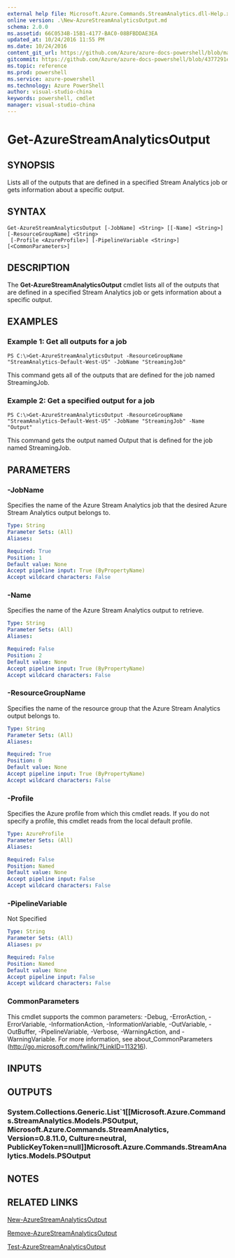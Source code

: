 ```yaml
---
external help file: Microsoft.Azure.Commands.StreamAnalytics.dll-Help.xml
online version: .\New-AzureStreamAnalyticsOutput.md
schema: 2.0.0
ms.assetid: 66C0534B-15B1-4177-BAC0-08BFBDDAE3EA
updated_at: 10/24/2016 11:55 PM
ms.date: 10/24/2016
content_git_url: https://github.com/Azure/azure-docs-powershell/blob/master/azureps-cmdlets-docs/ResourceManager/AzureRM.StreamAnalytics/v0.9.8/Get-AzureStreamAnalyticsOutput.md
gitcommit: https://github.com/Azure/azure-docs-powershell/blob/4377291ee360e58e2c1c5d644155daf6a0279055/azureps-cmdlets-docs/ResourceManager/AzureRM.StreamAnalytics/v0.9.8/Get-AzureStreamAnalyticsOutput.md
ms.topic: reference
ms.prod: powershell
ms.service: azure-powershell
ms.technology: Azure PowerShell
author: visual-studio-china
keywords: powershell, cmdlet
manager: visual-studio-china
---
```


# Get-AzureStreamAnalyticsOutput

## SYNOPSIS
Lists all of the outputs that are defined in a specified Stream Analytics job or gets information about a specific output.

## SYNTAX

```
Get-AzureStreamAnalyticsOutput [-JobName] <String> [[-Name] <String>] [-ResourceGroupName] <String>
 [-Profile <AzureProfile>] [-PipelineVariable <String>] [<CommonParameters>]
```

## DESCRIPTION
The **Get-AzureStreamAnalyticsOutput** cmdlet lists all of the outputs that are defined in a specified Stream Analytics job or gets information about a specific output.

## EXAMPLES

### Example 1: Get all outputs for a job
```
PS C:\>Get-AzureStreamAnalyticsOutput -ResourceGroupName "StreamAnalytics-Default-West-US" -JobName "StreamingJob"
```

This command gets all of the outputs that are defined for the job named StreamingJob.

### Example 2: Get a specified output for a job
```
PS C:\>Get-AzureStreamAnalyticsOutput -ResourceGroupName "StreamAnalytics-Default-West-US" -JobName "StreamingJob" -Name "Output"
```

This command gets the output named Output that is defined for the job named StreamingJob.

## PARAMETERS

### -JobName
Specifies the name of the Azure Stream Analytics job that the desired Azure Stream Analytics output belongs to.

```yaml
Type: String
Parameter Sets: (All)
Aliases: 

Required: True
Position: 1
Default value: None
Accept pipeline input: True (ByPropertyName)
Accept wildcard characters: False
```

### -Name
Specifies the name of the Azure Stream Analytics output to retrieve.

```yaml
Type: String
Parameter Sets: (All)
Aliases: 

Required: False
Position: 2
Default value: None
Accept pipeline input: True (ByPropertyName)
Accept wildcard characters: False
```

### -ResourceGroupName
Specifies the name of the resource group that the Azure Stream Analytics output belongs to.

```yaml
Type: String
Parameter Sets: (All)
Aliases: 

Required: True
Position: 0
Default value: None
Accept pipeline input: True (ByPropertyName)
Accept wildcard characters: False
```

### -Profile
Specifies the Azure profile from which this cmdlet reads.
If you do not specify a profile, this cmdlet reads from the local default profile.

```yaml
Type: AzureProfile
Parameter Sets: (All)
Aliases: 

Required: False
Position: Named
Default value: None
Accept pipeline input: False
Accept wildcard characters: False
```

### -PipelineVariable
Not Specified

```yaml
Type: String
Parameter Sets: (All)
Aliases: pv

Required: False
Position: Named
Default value: None
Accept pipeline input: False
Accept wildcard characters: False
```

### CommonParameters
This cmdlet supports the common parameters: -Debug, -ErrorAction, -ErrorVariable, -InformationAction, -InformationVariable, -OutVariable, -OutBuffer, -PipelineVariable, -Verbose, -WarningAction, and -WarningVariable. For more information, see about_CommonParameters (http://go.microsoft.com/fwlink/?LinkID=113216).

## INPUTS

## OUTPUTS

### System.Collections.Generic.List`1[[Microsoft.Azure.Commands.StreamAnalytics.Models.PSOutput, Microsoft.Azure.Commands.StreamAnalytics, Version=0.8.11.0, Culture=neutral, PublicKeyToken=null]]Microsoft.Azure.Commands.StreamAnalytics.Models.PSOutput

## NOTES

## RELATED LINKS

[New-AzureStreamAnalyticsOutput](./New-AzureStreamAnalyticsOutput.md)

[Remove-AzureStreamAnalyticsOutput](./Remove-AzureStreamAnalyticsOutput.md)

[Test-AzureStreamAnalyticsOutput](./Test-AzureStreamAnalyticsOutput.md)



